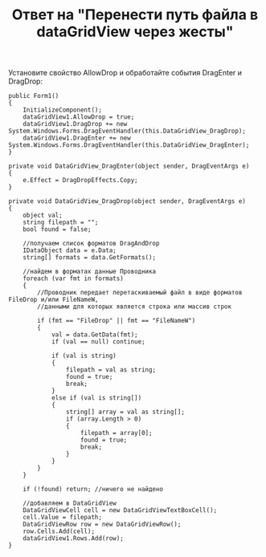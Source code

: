 ﻿---
title: "Ответ на \"Перенести путь файла в dataGridView через жесты\""
se.owner.user_id: 240512
se.owner.display_name: "MSDN.WhiteKnight"
se.owner.link: "https://ru.stackoverflow.com/users/240512/msdn-whiteknight"
se.answer_id: 884755
se.question_id: 884278
se.post_type: answer
se.is_accepted: True
---
<p>Установите свойство AllowDrop и обработайте события DragEnter и DragDrop:</p>

<pre><code>public Form1()
{
    InitializeComponent();
    dataGridView1.AllowDrop = true;
    dataGridView1.DragDrop += new System.Windows.Forms.DragEventHandler(this.DataGridView_DragDrop);
    dataGridView1.DragEnter += new System.Windows.Forms.DragEventHandler(this.DataGridView_DragEnter);
}

private void DataGridView_DragEnter(object sender, DragEventArgs e)
{
    e.Effect = DragDropEffects.Copy;
}

private void DataGridView_DragDrop(object sender, DragEventArgs e)
{
    object val;
    string filepath = "";
    bool found = false;

    //получаем список форматов DragAndDrop
    IDataObject data = e.Data;
    string[] formats = data.GetFormats();            

    //найдем в форматах данные Проводника
    foreach (var fmt in formats)
    {
        //Проводник передает перетаскиваемый файл в виде форматов FileDrop и/или FileNameW,
        //данными для которых является строка или массив строк

        if (fmt == "FileDrop" || fmt == "FileNameW")
        {
            val = data.GetData(fmt);
            if (val == null) continue;

            if (val is string)
            {
                filepath = val as string;
                found = true;
                break;
            }
            else if (val is string[])
            {
                string[] array = val as string[];
                if (array.Length &gt; 0)
                {
                    filepath = array[0];
                    found = true;
                    break;
                }
            }
        }
    }

    if (!found) return; //ничего не найдено

    //добавляем в DataGridView
    DataGridViewCell cell = new DataGridViewTextBoxCell();
    cell.Value = filepath;
    DataGridViewRow row = new DataGridViewRow();
    row.Cells.Add(cell);
    dataGridView1.Rows.Add(row);
}
</code></pre>
